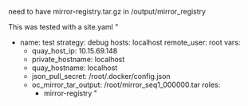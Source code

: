 
need to have mirror-registry.tar.gz in /output/mirror_registry

This was tested with a site.yaml
"
- name: test
  strategy: debug
  hosts: localhost
  remote_user: root
  vars:
  - quay_host_ip: 10.15.69.148
  - private_hostname: localhost
  - quay_hostname: localhost
  - json_pull_secret: /root/.docker/config.json
  - oc_mirror_tar_output: /root/mirror_seq1_000000.tar
  roles:
    - mirror-registry
"
